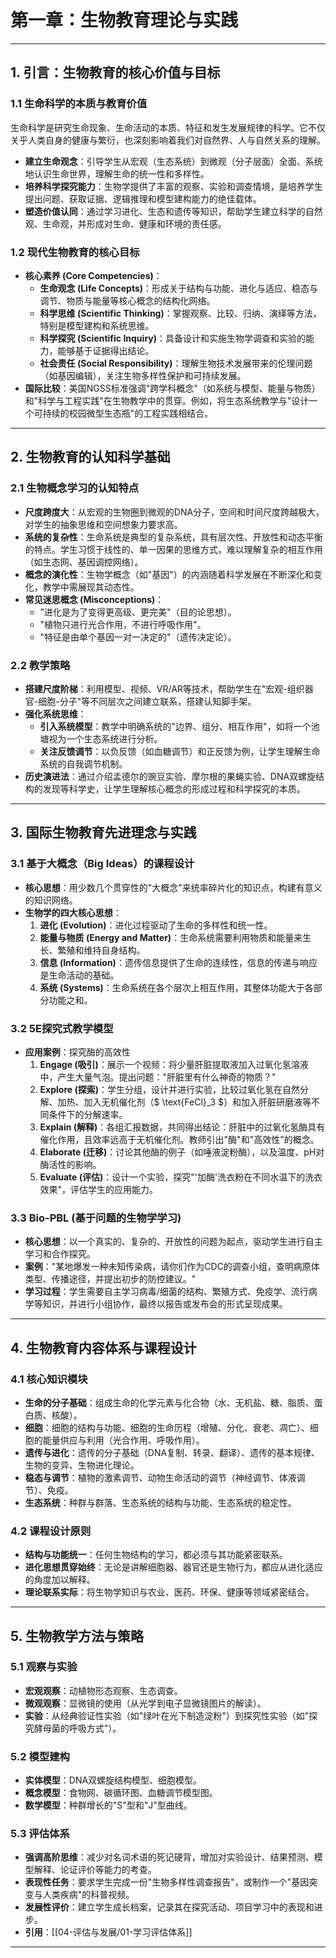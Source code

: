 # 第一章：生物教育理论与实践

---

## 1. 引言：生物教育的核心价值与目标

### 1.1 生命科学的本质与教育价值

生命科学是研究生命现象、生命活动的本质、特征和发生发展规律的科学。它不仅关乎人类自身的健康与繁衍，也深刻影响着我们对自然界、人与自然关系的理解。

- **建立生命观念**：引导学生从宏观（生态系统）到微观（分子层面）全面、系统地认识生命世界，理解生命的统一性和多样性。
- **培养科学探究能力**：生物学提供了丰富的观察、实验和调查情境，是培养学生提出问题、获取证据、逻辑推理和模型建构能力的绝佳载体。
- **塑造价值认同**：通过学习进化、生态和遗传等知识，帮助学生建立科学的自然观、生命观，并形成对生命、健康和环境的责任感。

### 1.2 现代生物教育的核心目标

- **核心素养 (Core Competencies)**：
  - **生命观念 (Life Concepts)**：形成关于结构与功能、进化与适应、稳态与调节、物质与能量等核心概念的结构化网络。
  - **科学思维 (Scientific Thinking)**：掌握观察、比较、归纳、演绎等方法，特别是模型建构和系统思维。
  - **科学探究 (Scientific Inquiry)**：具备设计和实施生物学调查和实验的能力，能够基于证据得出结论。
  - **社会责任 (Social Responsibility)**：理解生物技术发展带来的伦理问题（如基因编辑），关注生物多样性保护和可持续发展。
- **国际比较**：美国NGSS标准强调"跨学科概念"（如系统与模型、能量与物质）和"科学与工程实践"在生物教学中的贯穿。例如，将生态系统教学与"设计一个可持续的校园微型生态瓶"的工程实践相结合。

---

## 2. 生物教育的认知科学基础

### 2.1 生物概念学习的认知特点

- **尺度跨度大**：从宏观的生物圈到微观的DNA分子，空间和时间尺度跨越极大，对学生的抽象思维和空间想象力要求高。
- **系统的复杂性**：生命系统是典型的复杂系统，具有层次性、开放性和动态平衡的特点。学生习惯于线性的、单一因果的思维方式，难以理解复杂的相互作用（如生态网、基因调控网络）。
- **概念的演化性**：生物学概念（如"基因"）的内涵随着科学发展在不断深化和变化，教学中需展现其动态性。
- **常见迷思概念 (Misconceptions)**：
  - "进化是为了变得更高级、更完美"（目的论思想）。
  - "植物只进行光合作用，不进行呼吸作用"。
  - "特征是由单个基因一对一决定的"（遗传决定论）。

### 2.2 教学策略

- **搭建尺度阶梯**：利用模型、视频、VR/AR等技术，帮助学生在"宏观-组织器官-细胞-分子"等不同层次之间建立联系，搭建认知脚手架。
- **强化系统思维**：
  - **引入系统模型**：教学中明确系统的"边界、组分、相互作用"，如将一个池塘视为一个生态系统进行分析。
  - **关注反馈调节**：以负反馈（如血糖调节）和正反馈为例，让学生理解生命系统的自我调节机制。
- **历史演进法**：通过介绍孟德尔的豌豆实验、摩尔根的果蝇实验、DNA双螺旋结构的发现等科学史，让学生理解核心概念的形成过程和科学探究的本质。

---

## 3. 国际生物教育先进理念与实践

### 3.1 基于大概念（Big Ideas）的课程设计

- **核心思想**：用少数几个贯穿性的"大概念"来统率碎片化的知识点，构建有意义的知识网络。
- **生物学的四大核心思想**：
  1. **进化 (Evolution)**：进化过程驱动了生命的多样性和统一性。
  2. **能量与物质 (Energy and Matter)**：生命系统需要利用物质和能量来生长、繁殖和维持自身结构。
  3. **信息 (Information)**：遗传信息提供了生命的连续性，信息的传递与响应是生命活动的基础。
  4. **系统 (Systems)**：生命系统在各个层次上相互作用，其整体功能大于各部分功能之和。

### 3.2 5E探究式教学模型

- **应用案例**：探究酶的高效性
  1. **Engage (吸引)**：展示一个视频：将少量肝脏提取液加入过氧化氢溶液中，产生大量气泡。提出问题："肝脏里有什么神奇的物质？"
  2. **Explore (探索)**：学生分组，设计并进行实验，比较过氧化氢在自然分解、加热、加入无机催化剂（$ \text{FeCl}_3 $）和加入肝脏研磨液等不同条件下的分解速率。
  3. **Explain (解释)**：各组汇报数据，共同得出结论：肝脏中的过氧化氢酶具有催化作用，且效率远高于无机催化剂。教师引出"酶"和"高效性"的概念。
  4. **Elaborate (迁移)**：讨论其他酶的例子（如唾液淀粉酶），以及温度、pH对酶活性的影响。
  5. **Evaluate (评估)**：设计一个实验，探究"'加酶'洗衣粉在不同水温下的洗衣效果"，评估学生的应用能力。

### 3.3 Bio-PBL (基于问题的生物学学习)

- **核心思想**：以一个真实的、复杂的、开放性的问题为起点，驱动学生进行自主学习和合作探究。
- **案例**："某地爆发一种未知传染病，请你们作为CDC的调查小组，查明病原体类型、传播途径，并提出初步的防控建议。"
- **学习过程**：学生需要自主学习病毒/细菌的结构、繁殖方式、免疫学、流行病学等知识，并进行小组协作，最终以报告或发布会的形式呈现成果。

---

## 4. 生物教育内容体系与课程设计

### 4.1 核心知识模块

- **生命的分子基础**：组成生命的化学元素与化合物（水、无机盐、糖、脂质、蛋白质、核酸）。
- **细胞**：细胞的结构与功能、细胞的生命历程（增殖、分化、衰老、凋亡）、细胞的能量供应与利用（光合作用、呼吸作用）。
- **遗传与进化**：遗传的分子基础（DNA复制、转录、翻译）、遗传的基本规律、生物的变异、生物进化理论。
- **稳态与调节**：植物的激素调节、动物生命活动的调节（神经调节、体液调节）、免疫。
- **生态系统**：种群与群落、生态系统的结构与功能、生态系统的稳定性。

### 4.2 课程设计原则

- **结构与功能统一**：任何生物结构的学习，都必须与其功能紧密联系。
- **进化思想贯穿始终**：无论是讲解细胞器、器官还是生物行为，都应从进化适应的角度加以解释。
- **理论联系实际**：将生物学知识与农业、医药、环保、健康等领域紧密结合。

---

## 5. 生物教学方法与策略

### 5.1 观察与实验

- **宏观观察**：动植物形态观察、生态调查。
- **微观观察**：显微镜的使用（从光学到电子显微镜图片的解读）。
- **实验**：从经典验证性实验（如"绿叶在光下制造淀粉"）到探究性实验（如"探究酵母菌的呼吸方式"）。

### 5.2 模型建构

- **实体模型**：DNA双螺旋结构模型、细胞模型。
- **概念模型**：食物网、碳循环图、血糖调节模型图。
- **数学模型**：种群增长的"S"型和"J"型曲线。

### 5.3 评估体系

- **强调高阶思维**：减少对名词术语的死记硬背，增加对实验设计、结果预测、模型解释、论证评价等能力的考查。
- **表现性任务**：要求学生完成一份"生物多样性调查报告"，或制作一个"基因突变与人类疾病"的科普视频。
- **发展性评价**：建立学生成长档案，记录其在探究活动、项目学习中的表现和进步。
- **引用**：[[04-评估与发展/01-学习评估体系]]

---
